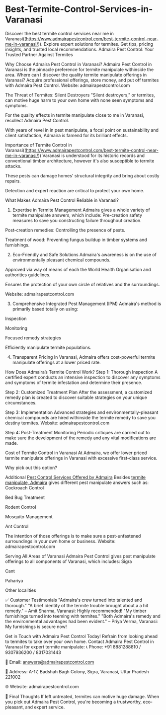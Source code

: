 # Best-Termite-Control-Services-in-Varanasi
Discover the best termite control services near me in Varanasi((https://www.admairapestcontrol.com/best-termite-control-near-me-in-varanasi/)). Explore expert solutions for termites. Get tips, pricing insights, and trusted local recommendations.
Admaira Pest Control: Your Trusted Partner Against Termites

Why Choose Admaira Pest Control in Varanasi?
Admaira Pest Control in Varanasi is the pinnacle preference for termite manipulate withinside the area.
 Where can I discover the quality termite manipulate offerings in Varanasi?
 Acquire professional offerings, store money, and put off termites with Admaira Pest Control.
 Website: admairapestcontrol.com

The Threat of Termites: Silent Destroyers
"Silent destroyers," or termites, can motive huge harm to your own home with none seen symptoms and symptoms.


For the quality effects in termite manipulate close to me in Varanasi, recollect Admaira Pest Control.


With years of revel in in pest manipulate, a focal point on sustainability and client satisfaction, Admaira is famend for its brilliant effects.



Importance of Termite Control in Varanasi((https://www.admairapestcontrol.com/best-termite-control-near-me-in-varanasi/))
Varanasi is understood for its historic records and conventional timber architecture, however it's also susceptible to termite attacks.


These pests can damage homes' structural integrity and bring about costly repairs.


Detection and expert reaction are critical to protect your own home.



What Makes Admaira Pest Control Reliable in Varanasi?
1. Expertise in Termite Management
Admaira gives a whole variety of termite manipulate answers, which include:
Pre-creation safety measures to save you constructing failure throughout creation.


Post-creation remedies: Controlling the presence of pests.


Treatment of wood: Preventing fungus buildup in timber systems and furnishings.


2. Eco-Friendly and Safe Solutions
Admaira's awareness is on the use of environmentally pleasant chemical compounds.


Approved via way of means of each the World Health Organisation and authorities guidelines.


Ensures the protection of your own circle of relatives and the surroundings.


Website: admairapestcontrol.com


3. Comprehensive Integrated Pest Management (IPM)
Admaira's method is primarily based totally on using:


Inspection


Monitoring


Focused remedy strategies


Efficiently manipulate termite populations.


4. Transparent Pricing
In Varanasi, Admaira offers cost-powerful termite manipulate offerings at a lower priced rate.



How Does Admaira’s Termite Control Work?
Step 1: Thorough Inspection
A certified expert conducts an intensive inspection to discover any symptoms and symptoms of termite infestation and determine their presence.


Step 2: Customized Treatment Plan
After the assessment, a customized remedy plan is created to discover suitable strategies on your unique circumstances.


Step 3: Implementation
Advanced strategies and environmentally-pleasant chemical compounds are hired withinside the termite remedy to save you destiny termites.
 Website: admairapestcontrol.com


Step 4: Post-Treatment Monitoring
Periodic critiques are carried out to make sure the development of the remedy and any vital modifications are made.



Cost of Termite Control in Varanasi
At Admaira, we offer lower priced termite manipulate offerings in Varanasi with excessive first-class service.


Why pick out this option?



Additional [Pest Control Services Offered by Admaira]((https://www.admairapestcontrol.com/best-pest-control-services-near-me-in-varanasi/))
Besides [termite manipulate, Admaira]((https://www.admairapestcontrol.com/best-termite-control-near-me-in-varanasi/)) gives different pest manipulate answers such as:
Cockroach Control


Bed Bug Treatment


Rodent Control


Mosquito Management


Ant Control


The intention of those offerings is to make sure a pest-unfastened surroundings in your own home or business.
 Website: admairapestcontrol.com

Serving All Areas of Varanasi
Admaira Pest Control gives pest manipulate offerings to all components of Varanasi, which includes:
Sigra


Cant


Pahariya


Other localities



✅ Customer Testimonials
"Admaira's crew turned into talented and thorough."
 "A brief identity of the termite trouble brought about a a hit remedy." – Amit Sharma, Varanasi: Highly recommended!
"My timber furnishings turned into teeming with termites."
 "Both Admaira's remedy and the environmental advantages had been evident." – Priya Verma, Varanasi: My furnishings is secure now!

Get in Touch with Admaira Pest Control Today!
Refrain from looking ahead to termites to take over your own home. Contact Admaira Pest Control in Varanasi for expert termite manipulate:
📞 Phone: +91 8881288810 / 9307936200 / 8317031443


📧 Email: answers@admairapestcontrol.com


📍 Address: A-17, Badshah Bagh Colony, Sigra, Varanasi, Uttar Pradesh 221002


🌐 Website: admairapestcontrol.com



📝 Final Thoughts
If left untreated, termites can motive huge damage.
 When you pick out Admaira Pest Control, you're becoming a trustworthy, eco-pleasant, and expert service.
